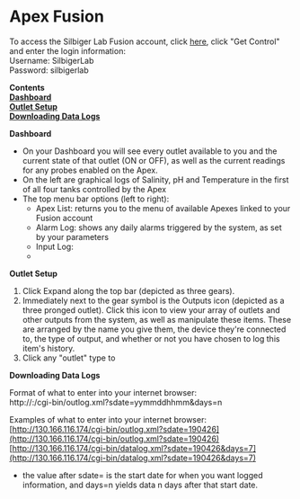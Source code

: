 # Apex Fusion

To access the Silbiger Lab Fusion account, click [here](https://github.com/SilbigerLab/Mesocosm_User_Manual/tree/7503b88686aef920c4a4ed473b1efe37b34dae10/Chapters/apexfusion.com), click "Get Control" and enter the login information:  
Username: SilbigerLab  
Password: silbigerlab

**Contents**  
[**Dashboard**](09-apex_fusion_guide.md#Dashboard)  
[**Outlet Setup**](09-apex_fusion_guide.md#Outlet_Setup)  
[**Downloading Data Logs**](09-apex_fusion_guide.md#Data_Logs)

 **Dashboard**

* On your Dashboard you will see every outlet available to you and the current state of that outlet \(ON or OFF\), as well as the current readings for any probes enabled on the Apex.
* On the left are graphical logs of Salinity, pH and Temperature in the first of all four tanks controlled by the Apex
* The top menu bar options \(left to right\):
  * Apex List: returns you to the menu of available Apexes linked to your Fusion account
  * Alarm Log: shows any daily alarms triggered by the system, as set by your parameters
  * Input Log: 
  * 

 **Outlet Setup**

1. Click Expand along the top bar \(depicted as three gears\).
2. Immediately next to the gear symbol is the Outputs icon \(depicted as a three pronged outlet\).  Click this icon to view your array of outlets and other outputs from the system, as well as manipulate these items.  These are arranged by the name you give them, the device they're connected to, the type of output, and whether or not you have chosen to log this item's history.
3. Click any "outlet" type to 

 **Downloading Data Logs**

Format of what to enter into your internet browser:  
http://:/cgi-bin/outlog.xml?sdate=yymmddhhmm&days=n

Examples of what to enter into your internet browser:  
[http://130.166.116.174/cgi-bin/outlog.xml?sdate=190426](http://130.166.116.174/cgi-bin/outlog.xml?sdate=190426)  
[http://130.166.116.174/cgi-bin/datalog.xml?sdate=190426&days=7](http://130.166.116.174/cgi-bin/datalog.xml?sdate=190426&days=7)

* the value after sdate= is the start date for when you want logged information, and days=n yields data n days after that start date.

